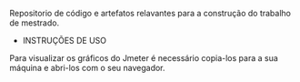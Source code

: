 Repositorio de código e artefatos relavantes para a construção do trabalho de mestrado.

* INSTRUÇÕES DE USO

Para visualizar os gráficos do Jmeter é necessário copia-los para a sua máquina e abri-los com o seu navegador.

